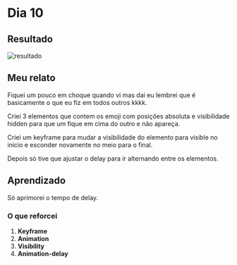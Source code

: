 # Dia 10

## Resultado

![resultado](muda-icone.gif)

## Meu relato

Fiquei um pouco em choque quando vi mas dai eu lembrei que é basicamente o que eu fiz em todos outros kkkk.

Criei 3 elementos que contem os emoji com posições absoluta e visibilidade hidden para que um fique em cima do outro e não apareça.

Criei um keyframe para mudar a visibilidade do elemento para visible no início e esconder novamente no meio para o final.

Depois só tive que ajustar o delay para ir alternando entre os elementos.

## Aprendizado

Só aprimorei o tempo de delay.

### O que reforcei

1. **Keyframe**
1. **Animation**
1. **Visibility**
1. **Animation-delay**

